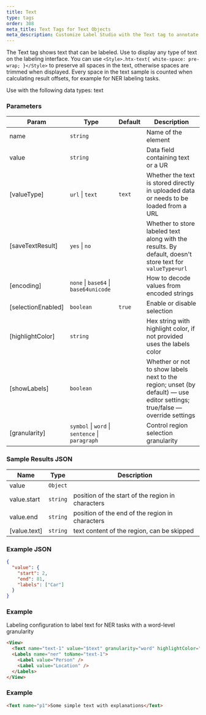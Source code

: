 ```yaml
---
title: Text
type: tags
order: 308
meta_title: Text Tags for Text Objects
meta_description: Customize Label Studio with the Text tag to annotate text for NLP and NER machine learning and data science projects.
---
```


The Text tag shows text that can be labeled. Use to display any type of text on the labeling interface.
You can use `<Style>.htx-text{ white-space: pre-wrap; }</Style>` to preserve all spaces in the text, otherwise spaces are trimmed when displayed.
Every space in the text sample is counted when calculating result offsets, for example for NER labeling tasks.

Use with the following data types: text

### Parameters

| Param | Type | Default | Description |
| --- | --- | --- | --- |
| name | <code>string</code> |  | Name of the element |
| value | <code>string</code> |  | Data field containing text or a UR |
| [valueType] | <code>url</code> \| <code>text</code> | <code>text</code> | Whether the text is stored directly in uploaded data or needs to be loaded from a URL |
| [saveTextResult] | <code>yes</code> \| <code>no</code> |  | Whether to store labeled text along with the results. By default, doesn't store text for `valueType=url` |
| [encoding] | <code>none</code> \| <code>base64</code> \| <code>base64unicode</code> |  | How to decode values from encoded strings |
| [selectionEnabled] | <code>boolean</code> | <code>true</code> | Enable or disable selection |
| [highlightColor] | <code>string</code> |  | Hex string with highlight color, if not provided uses the labels color |
| [showLabels] | <code>boolean</code> |  | Whether or not to show labels next to the region; unset (by default) — use editor settings; true/false — override settings |
| [granularity] | <code>symbol</code> \| <code>word</code> \| <code>sentence</code> \| <code>paragraph</code> |  | Control region selection granularity |

### Sample Results JSON

| Name | Type | Description |
| --- | --- | --- |
| value | <code>Object</code> |  |
| value.start | <code>string</code> | position of the start of the region in characters |
| value.end | <code>string</code> | position of the end of the region in characters |
| [value.text] | <code>string</code> | text content of the region, can be skipped |

### Example JSON
```json
{
  "value": {
    "start": 2,
    "end": 81,
    "labels": ["Car"]
  }
}
```

### Example

Labeling configuration to label text for NER tasks with a word-level granularity

```html
<View>
  <Text name="text-1" value="$text" granularity="word" highlightColor="#ff0000" />
  <Labels name="ner" toName="text-1">
    <Label value="Person" />
    <Label value="Location" />
  </Labels>
</View>
```
### Example
```html
<Text name="p1">Some simple text with explanations</Text>
```
